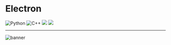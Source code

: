 # Electron

![Python](https://img.shields.io/badge/Python-3670A0?&logo=python&logoColor=ffdd54)
![C++](https://img.shields.io/badge/C++-blue.svg?&logo=c%2B%2B)
[![](https://img.shields.io/badge/Latest%20Release-v0.0.2-blue)]()
[![](https://img.shields.io/badge/Supports-Windows%2010%2F11-blueviolet)]()

---
![banner](https://user-images.githubusercontent.com/83347856/157363635-89eeb225-c17f-4e9f-b55f-6d31dd0d6889.gif)
